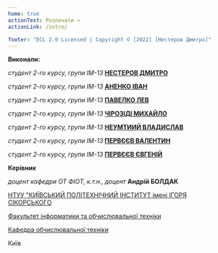```yaml
---
home: true
actionText: Розпочати →
actionLink: /intro/

footer: "ECL 2.0 Licensed | Copyright © [2022] [Нестеров Дмитро]"
---
```


**Виконали:**

_студент 2-го курсу, групи ІМ-13_<span padding-right:5em></span> **[НЕСТЕРОВ ДМИТРО](https://t.me/D_im0N)**

_студент 2-го курсу, групи ІМ-13_<span padding-right:5em></span> **[АНЕНКО ІВАН](https://t.me/ivan_anenko)**

_студент 2-го курсу, групи ІМ-13_<span padding-right:5em></span> **[ПАВЕЛКО ЛЕВ](https://t.me/imLewel)**

_студент 2-го курсу, групи ІМ-13_<span padding-right:5em></span> **[ЧІРОЗІДІ МИХАЙЛО](https://t.me/poor_boy)**

_студент 2-го курсу, групи ІМ-13_<span padding-right:5em></span> **[НЕУМТИИЙ ВЛАДИСЛАВ](https://t.me/Snare295)**

_студент 2-го курсу, групи ІМ-13_<span padding-right:5em></span> **[ПЕРВЄЄВ ВАЛЕНТИН](https://t.me/nolove_valik)**

_студент 2-го курсу, групи ІМ-13_<span padding-right:5em></span> **[ПЕРВЄЄВ ЄВГЕНІЙ](https://t.me/Ch_Bronsonn)**


**Керівник**

_доцент кафедри ОТ ФІОТ, к.т.н., доцент_<span padding-right:5em></span> **Андрій БОЛДАК**

[НТУУ "КИЇВСЬКИЙ ПОЛІТЕХНІЧНИЙ ІНСТИТУТ імені ІГОРЯ СІКОРСЬКОГО](https://kpi.ua/)

[Факультет інформатики та обчислювальної техніки](https://fiot.kpi.ua/)

[Кафедра обчислювальної техніки](https://comsys.kpi.ua/)

Київ
